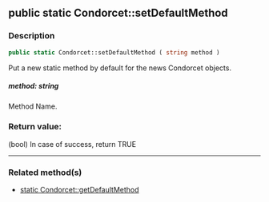 ## public static Condorcet::setDefaultMethod

### Description    

```php
public static Condorcet::setDefaultMethod ( string method )
```

Put a new static method by default for the news Condorcet objects.    


##### **method:** *string*   
Method Name.    



### Return value:   

(bool) In case of success, return TRUE


---------------------------------------

### Related method(s)      

* [static Condorcet::getDefaultMethod](../Condorcet%20Class/public%20static%20Condorcet--getDefaultMethod.md)    
